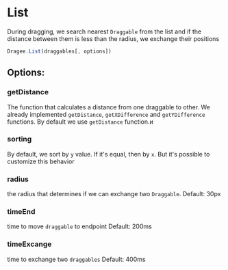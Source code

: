 # List

During dragging, we search nearest `Draggable` from the list and if the distance between them is less than the radius, we exchange their positions

```javascript
Dragee.List(draggables[, options])
```

## Options:

### getDistance

The function that calculates a distance from one draggable to other.
We already implemented `getDistance`, `getXDifference` and `getYDifference` functions.
By default we use `getDistance` function.и


### sorting

By default, we sort by `y` value. If it's equal, then by `x`. But it's possible to customize this behavior

### radius
the radius that determines if we can exchange two `Draggable`.
Default: 30px

### timeEnd
time to move `draggable` to endpoint
Default: 200ms

### timeExcange
time to exchange two `draggables`
Default: 400ms
